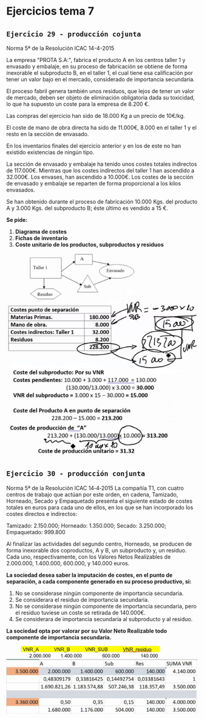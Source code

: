 # Ejercicios tema 7

## `Ejercicio 29 - producción cojunta`

Norma 5ª de la Resolución ICAC 14-4-2015

La empresa "PROTA S.A:", fabrica el producto A en los centros taller 1 y envasado y embalaje, en su proceso de fabricación se obtiene de forma inexorable el subproducto B, en el taller 1, el cual tiene esa calificación por tener un valor bajo en el mercado, considerado de importancia secundaria.

El proceso fabril genera también unos residuos, que lejos de tener un valor de mercado, deben ser objeto de eliminación obligatoria dada su toxicidad, lo que ha supuesto un coste para la empresa de 8.200 €.

Las compras del ejercicio han sido de 18.000 Kg a un precio de 10€/kg.

El coste de mano de obra directa ha sido de 11.000€, 8.000 en el taller 1 y el resto en la sección de envasado.

En los inventarios finales del ejercicio anterior y en los de este no han existido existencias de ningún tipo.

La sección de envasado y embalaje ha tenido unos costes totales indirectos de 117.000€. Mientras que los costes indirectos del taller 1 han ascendido a 32.000€. Los envases, han ascendido a 10.000€. Los costes de la sección de envasado y embalaje se reparten de forma proporcional a los kilos envasados.

Se han obtenido durante el proceso de fabricación 10.000 Kgs. del producto A y 3.000 Kgs. del subproducto B; éste último es vendido a 15 €.

**Se pide:**

1. **Diagrama de costes**
2. **Fichas de inventario**
3. **Coste unitario de los productos, subproductos y residuos**

![img](../images/tema-6/ejs/29/solucion-1.png)
![img](../images/tema-6/ejs/29/solucion-2.png)
![img](../images/tema-6/ejs/29/solucion-3.png)
![img](../images/tema-6/ejs/29/solucion-4.png)

## `Ejercicio 30 - producción conjunta`

Norma 5ª de la Resolución ICAC 14‐4‐2015
La compañía T1, con cuatro centros de trabajo que actúan por este orden, en cadena, Tamizado, Horneado, Secado y Empaquetado presenta el siguiente estado de costes totales en euros para cada uno de ellos, en los que se han incorporado los costes directos e indirectos:

Tamizado: 2.150.000; Horneado: 1.350.000; Secado: 3.250.000; Empaquetado: 999.800

Al finalizar las actividades del segundo centro, Horneado, se producen de forma inexorable dos coproductos, A y B, un subproducto y, un residuo. Cada uno, respectivamente, con los Valores Netos Realizables de 2.000.000, 1.400.000, 600.000, y 140.000 euros.

**La sociedad desea saber la imputación de costes, en el punto de separación, a cada componente generado en su proceso productivo, si:**

1. No se considerase ningún componente de importancia secundaria.
2. Se considerara el residuo de importancia secundaria.
3. No se considerase ningún componente de importancia secundaria, pero el residuo tuviese un coste se retirada de 140.000€.
4. Se considerara de importancia secundaria al subproducto y al residuo.

**La sociedad opta por valorar por su Valor Neto Realizable todo componente de importancia secundaria.**

![img](../images/tema-6/ejs/30/solucion-1.png)
![img](../images/tema-6/ejs/30/solucion-2.png)
